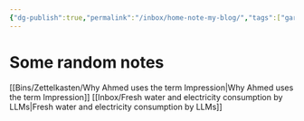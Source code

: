 ```yaml
---
{"dg-publish":true,"permalink":"/inbox/home-note-my-blog/","tags":["gardenEntry"],"created":"2025-07-07T21:29:15.482+02:00","updated":"2025-07-09T22:56:34.138+02:00"}
---
```



# Some random notes

[[Bins/Zettelkasten/Why Ahmed uses the term Impression\|Why Ahmed uses the term Impression]]
[[Inbox/Fresh water and electricity consumption by LLMs\|Fresh water and electricity consumption by LLMs]]
